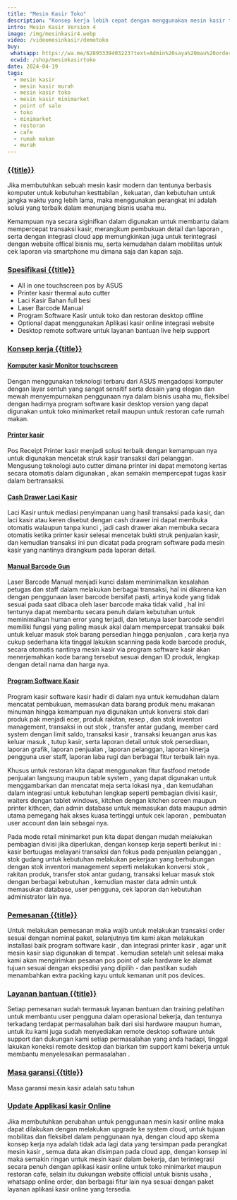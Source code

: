 ```yaml
---
title: "Mesin Kasir Toko"
description: "Konsep kerja lebih cepat dengan menggunakan mesin kasir toko minimarket dan resto cafe ini untuk bekerja dengan kemampuan nya digunakan bersama laser barcode"
intro: Mesin Kasir Version 4
image: /img/mesinkasir4.webp
video: /videomesinkasir/demotoko
buy: 
 whatsapp: https://wa.me/62895339403223?text=Admin%20saya%20mau%20order%20Mesin%20Kasir%0ANama/Usaha%20%3A%0AAlamat%20%3A%0APaket%20Versi%20%3A%20Empat%0APrice%20%3A%20Rp.12.032.600%0APembayaran%20via%20%3A%0ABCA%20181884109%20Suci%20Chanifah%0A%0Atolong%20diproses%20pesanan%20saya
 ecwid: /shop/mesinkasirtoko
date: 2024-04-19
tags:
  - mesin kasir
  - mesin kasir murah
  - mesin kasir toko
  - mesin kasir minimarket
  - point of sale
  - toko
  - minimarket
  - restoran
  - cafe
  - rumah makan
  - murah
---
```


### [{{title}}]({{page.url}})

Jika membutuhkan sebuah mesin kasir modern dan tentunya berbasis komputer untuk kebutuhan kesttabilan , kekuatan, dan kebutuhan untuk jangka waktu yang lebih lama, maka menggunakan perangkat ini adalah solusi yang terbaik dalam menunjang bisnis usaha mu.

Kemampuan nya secara siginifkan dalam digunakan untuk membantu dalam mempercepat transaksi kasir, merangkum pembukuan detail dan laporan , serta dengan integrasi cloud app memungkinkan juga untuk terintegrasi dengan website offical bisnis mu, serta kemudahan dalam mobilitas untuk cek laporan via smartphone mu dimana saja dan kapan saja.

### [Spesifikasi {{title}}]({{page.url}})

+ All in one touchscreen pos by ASUS
+ Printer kasir thermal auto cutter
+ Laci Kasir Bahan full besi
+ Laser Barcode Manual
+ Program Software Kasir untuk toko dan restoran desktop offline
+ Optional dapat menggunakan Aplikasi kasir online integrasi website
+ Desktop remote software untuk layanan bantuan live help support

### [Konsep kerja {{title}}]({{page.url}})

#### [Komputer kasir Monitor touchscreen]({{page.url}})

Dengan menggunakan teknologi terbaru dari ASUS mengadopsi komputer dengan layar sentuh yang sangat sensitif serta desain yang elegan dan mewah menyempurnakan penggunaan nya dalam bisnis usaha mu, fleksibel dengan hadirnya program software kasir desktop version yang dapat digunakan untuk toko minimarket retail maupun untuk restoran cafe rumah makan.

#### [Printer kasir]({{page.url}})

Pos Receipt Printer kasir menjadi solusi terbaik dengan kemampuan nya untuk digunakan mencetak struk kasir transaksi dari pelanggan. Mengusung teknologi auto cutter dimana printer ini dapat memotong kertas secara otomatis dalam digunakan , akan semakin mempercepat tugas kasir dalam bertransaksi.

#### [Cash Drawer Laci Kasir]({{page.url}})

Laci Kasir untuk mediasi penyimpanan uang hasil transaksi pada kasir, dan laci kasir atau keren disebut dengan cash drawer ini dapat membuka otomatis walaupun tanpa kunci , jadi cash drawer akan membuka secara otomatis ketika printer kasir selesai mencetak bukti struk penjualan kasir, dan kemudian transaksi ini pun dicatat pada program software pada mesin kasir yang nantinya dirangkum pada laporan detail.

#### [Manual Barcode Gun]({{page.url}})

Laser Barcode Manual menjadi kunci dalam meminimalkan kesalahan petugas dan staff dalam melakukan berbagai transaksi, hal ini dikarena kan dengan penggunaan laser barcode bersifat pasti, artinya kode yang tidak sesuai pada saat dibaca oleh laser barcode maka tidak valid , hal ini tentunya dapat membantu secara penuh dalam kebutuhan untuk meminimalkan human error yang terjadi, dan tetunya laser barcode sendiri memiliki fungsi yang paling masuk akal dalam mempercepat transaksi baik untuk keluar masuk stok barang persedian hingga penjualan , cara kerja nya cukup sederhana kita tinggal lakukan scanning pada kode barcode produk, secara otomatis nantinya mesin kasir via program software kasir akan menerjemahkan kode barang tersebut sesuai dengan ID produk, lengkap dengan detail nama dan harga nya.

#### [Program Software Kasir]({{page.url}})

Program kasir software kasir hadir di dalam nya untuk kemudahan dalam mencatat pembukuan, memasukan data barang produk menu makanan minuman hingga kemampuan nya digunakan untuk konversi stok dari produk pak menjadi ecer, produk rakitan, resep , dan stok inventori management, transaksi in out stok , transfer antar gudang, member card system dengan limit saldo, transaksi kasir , transaksi keuangan arus kas keluar masuk , tutup kasir, serta laporan detail untuk stok persediaan, laporan grafik, laporan penjualan , laporan pelanggan, laporan kinerja pengguna user staff, laporan laba rugi dan berbagai fitur terbaik lain nya.

Khusus untuk restoran kita dapat menggunakan fitur fastfood metode penjualan langsung maupun table system , yang dapat digunakan untuk menggambarkan dan mencatat meja serta lokasi nya , dan kemudahan dalam integrasi untuk kebutuhan lengkap seperti pembagian divisi kasir, waiters dengan tablet windows, kitchen dengan kitchen screen maupun printer kithcen, dan admin database untuk memasukan data maupun admin utama pemegang hak akses kuasa tertinggi untuk cek laporan , pembuatan user account dan lain sebagai nya.

Pada mode retail minimarket pun kita dapat dengan mudah melakukan pembagian divisi jika diperlukan, dengan konsep kerja seperti berikut ini : kasir bertuugas melayani transaksi dan fokus pada penjualan pelanggan , stok gudang untuk kebutuhan melakukan pekerjaan yang berhubungan dengan stok inventori management seperti melakukan konversi stok , rakitan produk, transfer stok antar gudang, transaksi keluar masuk stok dengan berbagai kebutuhan , kemudian master data admin untuk memasukan database, user pengguna, cek laporan dan kebutuhan administrator lain nya.

### [Pemesanan {{title}}]({{page.url}})

Untuk melakukan pemesanan maka wajib untuk melakukan transaksi order sesuai dengan nominal paket, selanjutnya tim kami akan melakukan installasi baik program software kasir , dan integrasi printer kasir , agar unit mesin kasir siap digunakan di tempat . kemudian setelah unit selesai maka kami akan mengirimkan pesanan pos point of sale hardware ke alamat tujuan sesuai dengan ekspedisi yang dipilih - dan pastikan sudah menambahkan extra packing kayu untuk kemanan unit pos devices.

### [Layanan bantuan {{title}}]({{page.url}})

Setiap pemesanan sudah termasuk layanan bantuan dan training pelatihan untuk membantu user pengguna dalam operasional bekerja, dan tentunya terkadang terdapat permasalahan baik dari sisi hardware maupun human, untuk itu kami juga sudah menyediakan remote desktop software untuk support dan dukungan kami setiap permasalahan yang anda hadapi, tinggal lakukan koneksi remote desktop dan biarkan tim support kami bekerja untuk membantu menyelesaikan permasalahan .

### [Masa garansi {{title}}]({{page.url}})

Masa garansi mesin kasir adalah satu tahun

### [Update Applikasi kasir Online]({{page.url}})

Jika membutuhkan perubahan untuk penggunaan mesin kasir online maka dapat dilakukan dengan melakukan upgrade ke system cloud, untuk tujuan mobilitas dan fleksibel dalam penggunaan nya, dengan cloud app skema konsep kerja nya adalah tidak ada lagi data yang tersimpan pada perangkat mesin kasir , semua data akan disimpan pada cloud app, dengan konsep ini maka semakin ringan untuk mesin kasir dalam bekerja, dan terintegrasi secara penuh dengan aplikasi kasir online untuk toko minimarket maupun restoran cafe, selain itu dukungan website official untuk bisnis usaha , whatsapp online order, dan berbagai fitur lain nya sesuai dengan paket layanan aplikasi kasir online yang tersedia.
